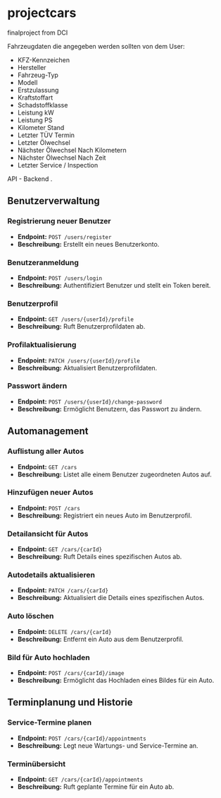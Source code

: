 # projectcars
finalproject from DCI

Fahrzeugdaten die angegeben werden sollten von dem User:
- KFZ-Kennzeichen
- Hersteller
- Fahrzeug-Typ
- Modell
- Erstzulassung
- Kraftstoffart
- Schadstoffklasse
- Leistung kW
- Leistung PS
- Kilometer Stand
- Letzter TÜV Termin
- Letzter Ölwechsel
- Nächster Ölwechsel Nach Kilometern
- Nächster Ölwechsel Nach Zeit
- Letzter Service / Inspection


API -  Backend .

## Benutzerverwaltung

### Registrierung neuer Benutzer
- **Endpoint:** `POST /users/register`
- **Beschreibung:** Erstellt ein neues Benutzerkonto.

### Benutzeranmeldung
- **Endpoint:** `POST /users/login`
- **Beschreibung:** Authentifiziert Benutzer und stellt ein Token bereit.

### Benutzerprofil
- **Endpoint:** `GET /users/{userId}/profile`
- **Beschreibung:** Ruft Benutzerprofildaten ab.

### Profilaktualisierung
- **Endpoint:** `PATCH /users/{userId}/profile`
- **Beschreibung:** Aktualisiert Benutzerprofildaten.

### Passwort ändern
- **Endpoint:** `POST /users/{userId}/change-password`
- **Beschreibung:** Ermöglicht Benutzern, das Passwort zu ändern.

## Automanagement

### Auflistung aller Autos
- **Endpoint:** `GET /cars`
- **Beschreibung:** Listet alle einem Benutzer zugeordneten Autos auf.

### Hinzufügen neuer Autos
- **Endpoint:** `POST /cars`
- **Beschreibung:** Registriert ein neues Auto im Benutzerprofil.

### Detailansicht für Autos
- **Endpoint:** `GET /cars/{carId}`
- **Beschreibung:** Ruft Details eines spezifischen Autos ab.

### Autodetails aktualisieren
- **Endpoint:** `PATCH /cars/{carId}`
- **Beschreibung:** Aktualisiert die Details eines spezifischen Autos.

### Auto löschen
- **Endpoint:** `DELETE /cars/{carId}`
- **Beschreibung:** Entfernt ein Auto aus dem Benutzerprofil.

### Bild für Auto hochladen
- **Endpoint:** `POST /cars/{carId}/image`
- **Beschreibung:** Ermöglicht das Hochladen eines Bildes für ein Auto.

## Terminplanung und Historie

### Service-Termine planen
- **Endpoint:** `POST /cars/{carId}/appointments`
- **Beschreibung:** Legt neue Wartungs- und Service-Termine an.

### Terminübersicht
- **Endpoint:** `GET /cars/{carId}/appointments`
- **Beschreibung:** Ruft geplante Termine für ein Auto ab.
